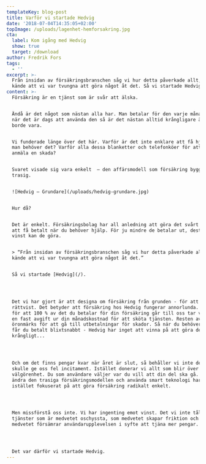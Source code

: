 ```yaml
---
templateKey: blog-post
title: Varför vi startade Hedvig
date: '2018-07-04T14:35:05+02:00'
topImage: /uploads/lagenhet-hemforsakring.jpg
cta:
  label: Kom igång med Hedvig
  show: true
  target: /download
author: Fredrik Fors
tags:
  - ''
excerpt: >-
  Från insidan av försäkringsbranschen såg vi hur detta påverkade allt, och
  kände att vi var tvungna att göra något åt det. Så vi startade Hedvig.
content: >-
  Försäkring är en tjänst som är svår att älska.


  Ändå är det något som nästan alla har. Man betalar för den varje månad. Och
  när det är dags att använda den så är det nästan alltid krångligare än vad det
  borde vara.


  Vi funderade länge över det här. Varför är det inte enklare att få hjälp när
  man behöver det? Varför alla dessa blanketter och telefonköer för att kunna
  anmäla en skada?


  Svaret visade sig vara enkelt  – den affärsmodell som försäkring bygger på är
  trasig.


  ![Hedvig – Grundare](/uploads/hedvig-grundare.jpg)


  Hur då?


  Det är enkelt. Försäkringsbolag har all anledning att göra det svårt för dig
  att få betalt när du behöver hjälp. För ju mindre de betalar ut, desto större
  vinst kan de göra.


  > “Från insidan av försäkringsbranschen såg vi hur detta påverkade allt, och
  kände att vi var tvungna att göra något åt det.”


  Så vi startade [Hedvig](/).




  Det vi har gjort är att designa om försäkring från grunden - för att göra det
  rättvist. Det betyder att försäkring hos Hedvig fungerar annorlunda. Istället
  för att 100 % av det du betalar för din försäkring går till oss tar vi  bara
  en fast avgift ur din månadskostnad för att sköta tjänsten. Resten av pengarna
  öronmärks för att gå till utbetalningar för skador. Så när du behöver hjälp
  får du betalt blixtsnabbt - Hedvig har inget att vinna på att göra det onödigt
  krångligt...   




  Och om det finns pengar kvar när året är slut, så behåller vi inte dem. Det
  skulle ge oss fel incitament. Istället donerar vi allt som blir över till
  välgörenhet. Du som användare väljer var du vill att din del ska gå. Genom att
  ändra den trasiga försäkringsmodellen och använda smart teknologi har vi
  istället fokuserat på att göra försäkring radikalt enkelt. 




  Men missförstå oss inte. Vi har ingenting emot vinst. Det vi inte tål är
  tjänster som är medvetet oschyssta, som medvetet skapar friktion och som
  medvetet försämrar användarupplevelsen i syfte att tjäna mer pengar. 




  Det var därför vi startade Hedvig.
---
```


